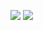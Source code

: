 ![](https://github.com/aditya-agr/Machine-Learning-Specialization/blob/64a19b1c162b79e9d4e70fa25eeb265a6d31137f/C3%20-%20Unsupervised%20Learning,%20Recommenders,%20Reinforcement%20Learning/week2/Practice%20Quiz%20:%20Recommender%20systems%20implementation/ss1.png)
![](https://github.com/aditya-agr/Machine-Learning-Specialization/blob/64a19b1c162b79e9d4e70fa25eeb265a6d31137f/C3%20-%20Unsupervised%20Learning,%20Recommenders,%20Reinforcement%20Learning/week2/Practice%20Quiz%20:%20Recommender%20systems%20implementation/ss2.png)
